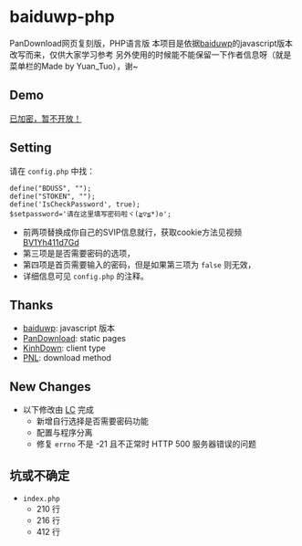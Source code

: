 # baiduwp-php
PanDownload网页复刻版，PHP语言版
本项目是依据[baiduwp](https://github.com/TkzcM/baiduwp)的javascript版本改写而来，仅供大家学习参考
另外使用的时候能不能保留一下作者信息呀（就是菜单栏的Made by Yuan_Tuo），谢~

## Demo
[已加密，暂不开放！](https://imwcr.cn/api/bdwp/)

## Setting
请在 `config.php` 中找：
```
define("BDUSS", "");
define("STOKEN", "");
define('IsCheckPassword', true);
$setpassword='请在这里填写密码啦ヾ(≧▽≦*)o';
```
- 前两项替换成你自己的SVIP信息就行，获取cookie方法见视频[BV1Yh411d7Gd](https://www.bilibili.com/video/BV1Yh411d7Gd)
- 第三项是是否需要密码的选项，
- 第四项是首页需要输入的密码，但是如果第三项为 `false` 则无效，
- 详细信息可见 `config.php` 的注释。

## Thanks
- [baiduwp](https://github.com/TkzcM/baiduwp): javascript 版本
- [PanDownload](https://pandownload.com): static pages
- [KinhDown](https://t.me/kinhdown): client type
- [PNL](https://www.lanzous.com/u/pnl): download method

## New Changes
- 以下修改由 [LC](https://github.com/lc6464 "LC") 完成
  - 新增自行选择是否需要密码功能
  - 配置与程序分离
  - 修复 `errno` 不是 -21 且不正常时 HTTP 500 服务器错误的问题

## 坑或不确定
- `index.php`
  - 210 行
  - 216 行
  - 412 行